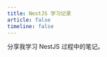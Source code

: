 ```yaml
---
title: NestJS 学习记录
article: false
timeline: false
---
```


分享我学习 NestJS 过程中的笔记。

<Catalog base='/NestJSLearningRecord/' level='1' />